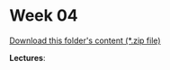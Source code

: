 # Week 04

[Download this folder's content (*.zip file)](https://github.com/braedynl/CSE232/raw/main/.assets/downloads/week04.zip)

**Lectures**: 
